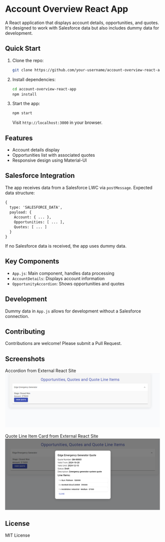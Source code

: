 # Account Overview React App

A React application that displays account details, opportunities, and quotes. It's designed to work with Salesforce data but also includes dummy data for development.

## Quick Start

1. Clone the repo:
   ```bash
   git clone https://github.com/your-username/account-overview-react-app.git
   ```

2. Install dependencies:
   ```bash
   cd account-overview-react-app
   npm install
   ```

3. Start the app:
   ```bash
   npm start
   ```

   Visit `http://localhost:3000` in your browser.

## Features

- Account details display
- Opportunities list with associated quotes
- Responsive design using Material-UI

## Salesforce Integration

The app receives data from a Salesforce LWC via `postMessage`. Expected data structure:

```
{
  type: 'SALESFORCE_DATA',
  payload: {
    Account: { ... },
    Opportunities: [ ... ],
    Quotes: [ ... ]
  }
}
```

If no Salesforce data is received, the app uses dummy data.

## Key Components

- `App.js`: Main component, handles data processing
- `AccountDetails`: Displays account information
- `OpportunityAccordion`: Shows opportunities and quotes

## Development

Dummy data in `App.js` allows for development without a Salesforce connection.

## Contributing

Contributions are welcome! Please submit a Pull Request.

## Screenshots
Accordion from External React Site<br>
![Accordion from External React Site](https://github.com/mrajasekar-dev/exp-comm/blob/main/screenshots/Accordion%20from%20External%20React%20Site.png)
<br><br>Quote Line Item Card from External React Site<br>
![Quote Line Item Card from External React Site](https://github.com/mrajasekar-dev/exp-comm/blob/main/screenshots/Quote%20Line%20Item%20Card%20from%20External%20React%20Site.png)

## License

MIT License
